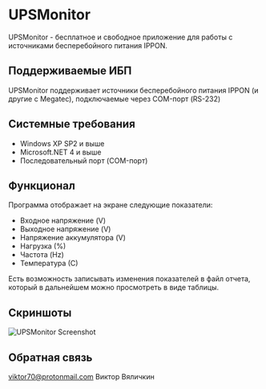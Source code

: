 # UPSMonitor
UPSMonitor - бесплатное и свободное приложение для работы с источниками бесперебойного питания IPPON. 

## Поддерживаемые ИБП
UPSMonitor поддерживает источники бесперебойного питания IPPON (и другие с Megatec), подключаемые через COM-порт (RS-232)

## Системные требования
- Windows XP SP2 и выше
- Microsoft.NET 4 и выше
- Последовательный порт (COM-порт)

## Функционал
Программа отображает на экране следующие показатели:
- Входное напряжение (V)
- Выходное напряжение (V)
- Напряжение аккумулятора (V)
- Нагрузка (%)
- Частота (Hz)
- Температура (С)

Есть возможность записывать изменения показателей в файл отчета, который в дальнейшем можно просмотреть в виде таблицы.

## Скриншоты

![UPSMonitor Screenshot](http://va-soft.eviko.org/wp-content/uploads/2020/02/upsmonitor.png "UPSMonitor в Windows XP SP2")

## Обратная связь
viktor70@protonmail.com
Виктор Вяличкин
